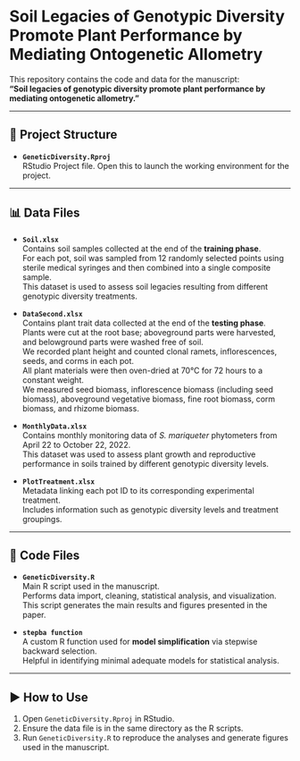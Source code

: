 # Soil Legacies of Genotypic Diversity Promote Plant Performance by Mediating Ontogenetic Allometry

This repository contains the code and data for the manuscript:  
**“Soil legacies of genotypic diversity promote plant performance by mediating ontogenetic allometry.”**

---

## 📁 Project Structure

- **`GeneticDiversity.Rproj`**  
  RStudio Project file. Open this to launch the working environment for the project.

---

## 📊 Data Files

- **`Soil.xlsx`**  
  Contains soil samples collected at the end of the **training phase**.  
  For each pot, soil was sampled from 12 randomly selected points using sterile medical syringes and then combined into a single composite sample.  
  This dataset is used to assess soil legacies resulting from different genotypic diversity treatments.

- **`DataSecond.xlsx`**  
  Contains plant trait data collected at the end of the **testing phase**.  
  Plants were cut at the root base; aboveground parts were harvested, and belowground parts were washed free of soil.  
  We recorded plant height and counted clonal ramets, inflorescences, seeds, and corms in each pot.  
  All plant materials were then oven-dried at 70°C for 72 hours to a constant weight.  
  We measured seed biomass, inflorescence biomass (including seed biomass), aboveground vegetative biomass, fine root biomass, corm biomass, and rhizome biomass.

- **`MonthlyData.xlsx`**  
  Contains monthly monitoring data of *S. mariqueter* phytometers from April 22 to October 22, 2022.  
  This dataset was used to assess plant growth and reproductive performance in soils trained by different genotypic diversity levels.

- **`PlotTreatment.xlsx`**  
  Metadata linking each pot ID to its corresponding experimental treatment.  
  Includes information such as genotypic diversity levels and treatment groupings.

---

## 🧪 Code Files

- **`GeneticDiversity.R`**  
  Main R script used in the manuscript.  
  Performs data import, cleaning, statistical analysis, and visualization.  
  This script generates the main results and figures presented in the paper.

- **`stepba function`**  
  A custom R function used for **model simplification** via stepwise backward selection.  
  Helpful in identifying minimal adequate models for statistical analysis.

---

## ▶️ How to Use

1. Open `GeneticDiversity.Rproj` in RStudio.
2. Ensure the data file is in the same directory as the R scripts.
3. Run `GeneticDiversity.R` to reproduce the analyses and generate figures used in the manuscript.

